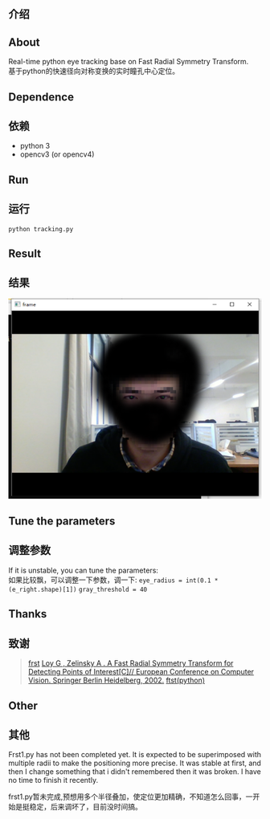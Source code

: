 ## 介绍
## About
Real-time python eye tracking base on Fast Radial Symmetry Transform.  
基于python的快速径向对称变换的实时瞳孔中心定位。

## Dependence
## 依赖
* python 3
* opencv3 (or opencv4)

## Run
## 运行
```
python tracking.py
```

## Result
## 结果
![image](result.png)

## Tune the parameters
## 调整参数
If it is unstable, you can tune the parameters:  
如果比较飘，可以调整一下参数，调一下:
`eye_radius = int(0.1 * (e_right.shape)[1])`
`gray_threshold = 40`

## Thanks
## 致谢
> [frst](https://github.com/Xonxt/frst)
> [Loy G , Zelinsky A . A Fast Radial Symmetry Transform for Detecting Points of Interest[C]// European Conference on Computer Vision. Springer Berlin Heidelberg, 2002.](https://link.springer.com/chapter/10.1007%2F3-540-47969-4_24)
> [ftst(python)](https://pypi.org/project/frst/)

## Other
## 其他
Frst1.py has not been completed yet. It is expected to be superimposed with multiple radii to make the positioning more precise. It was stable at first, and then I change something that i didn't remembered then it was broken. I have no time to finish it recently.  

frst1.py暂未完成,预想用多个半径叠加，使定位更加精确，不知道怎么回事，一开始是挺稳定，后来调坏了，目前没时间搞。